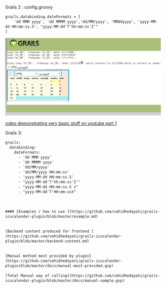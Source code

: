 Grails 2 : config.groovy


```
grails.databinding.dateFormats = [
	'dd MMM yyyy', 'dd MMMM yyyy','dd/MM/yyyy', 'MMddyyyy', 'yyyy-MM-dd HH:mm:ss.S', "yyyy-MM-dd'T'hh:mm:ss'Z'"
] 
```

![sample image](https://raw.githubusercontent.com/vahidhedayati/grails-icucalendar-plugin/master/docs/basic-calendar-conversion-from_en_gb-to-fa_IR.png)

[video demonstrating very basic stuff on youtube part 1](https://www.youtube.com/watch?v=ARFbeiKbzm8)


Grails 3:
```
grails:
  databinding:
    dateFormats:
      - 'dd MMM yyyy'
      - 'dd MMMM yyyy'
      - 'dd/MM/yyyy'
      - 'dd/MM/yyyy HH:mm:ss'
      - 'yyyy-MM-dd HH:mm:ss.S'
      - "yyyy-MM-dd'T'hh:mm:ss'Z'"
      - "yyyy-MM-dd HH:mm:ss.S z"
      - "yyyy-MM-dd'T'HH:mm:ssX"



#### [Examples / how to use ](https://github.com/vahidhedayati/grails-icucalendar-plugin/blob/master/example.md)


[Backend content produced for frontend ](https://github.com/vahidhedayati/grails-icucalendar-plugin/blob/master/backend-content.md)


[Manual method most provided by plugin](https://github.com/vahidhedayati/grails-icucalendar-plugin/blob/master/docs/manual-most-provided.gsp)

[Total Manual way of calling](https://github.com/vahidhedayati/grails-icucalendar-plugin/blob/master/docs/manual-sample.gsp)

  